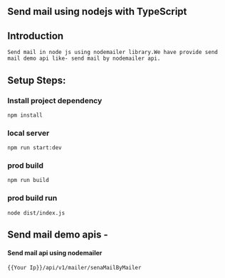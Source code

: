 ## Send mail using nodejs with TypeScript

## Introduction
    Send mail in node js using nodemailer library.We have provide send mail demo api like- send mail by nodemailer api.

## Setup Steps:
### Install project dependency
`npm install`
### local server
`npm run start:dev`
### prod build
`npm run build`
### prod build run
`node dist/index.js`

## Send mail demo apis - 
  #### Send mail api using nodemailer
  `{{Your Ip}}/api/v1/mailer/senaMailByMailer`
